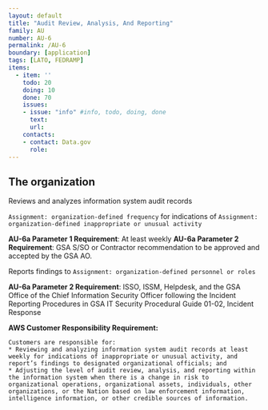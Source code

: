 ```yaml
---
layout: default
title: "Audit Review, Analysis, And Reporting"
family: AU
number: AU-6
permalink: /AU-6
boundary: [application]
tags: [LATO, FEDRAMP]
items:
  - item: ''
    todo: 20
    doing: 10
    done: 70   
    issues:
    - issue: "info" #info, todo, doing, done
      text:
      url:
    contacts:
    - contact: Data.gov
      role:
---
```

## The organization
Reviews and analyzes information system audit records

`Assignment: organization-defined frequency` for indications of `Assignment: organization-defined inappropriate or unusual activity`

**AU-6a Parameter 1 Requirement**: At least weekly
**AU-6a Parameter 2 Requirement**: GSA S/SO or Contractor recommendation to be approved and accepted by the GSA AO.

Reports findings to `Assignment: organization-defined personnel or roles`

**AU-6a Parameter 2 Requirement**: ISSO, ISSM, Helpdesk, and the GSA Office of the Chief Information Security Officer following the Incident Reporting Procedures in GSA IT Security Procedural Guide 01-02, Incident Response

**AWS Customer Responsibility Requirement:**
```
Customers are responsible for:
* Reviewing and analyzing information system audit records at least weekly for indications of inappropriate or unusual activity, and report’s findings to designated organizational officials; and
* Adjusting the level of audit review, analysis, and reporting within the information system when there is a change in risk to organizational operations, organizational assets, individuals, other organizations, or the Nation based on law enforcement information, intelligence information, or other credible sources of information.
```
